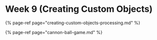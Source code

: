 # Week 9 \(Creating Custom Objects\)

{% page-ref page="creating-custom-objects-processing.md" %}

{% page-ref page="cannon-ball-game.md" %}

